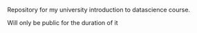 Repository for my university introduction to datascience course.

Will only be public for the duration of it
